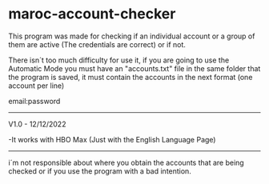 # maroc-account-checker

This program was made for checking if an individual account or a group of them are active (The credentials are correct) or if not.

There isn´t too much difficulty for use it, if you are going to use the Automatic Mode you must have an "accounts.txt" file in the same folder that
the program is saved, it must contain the accounts in the next format (one account per line)

email:password

------

V1.0 - 12/12/2022

-It works with HBO Max (Just with the English Language Page)

------

i´m not responsible about where you obtain the accounts that are being checked or if you use the program with a bad intention.
